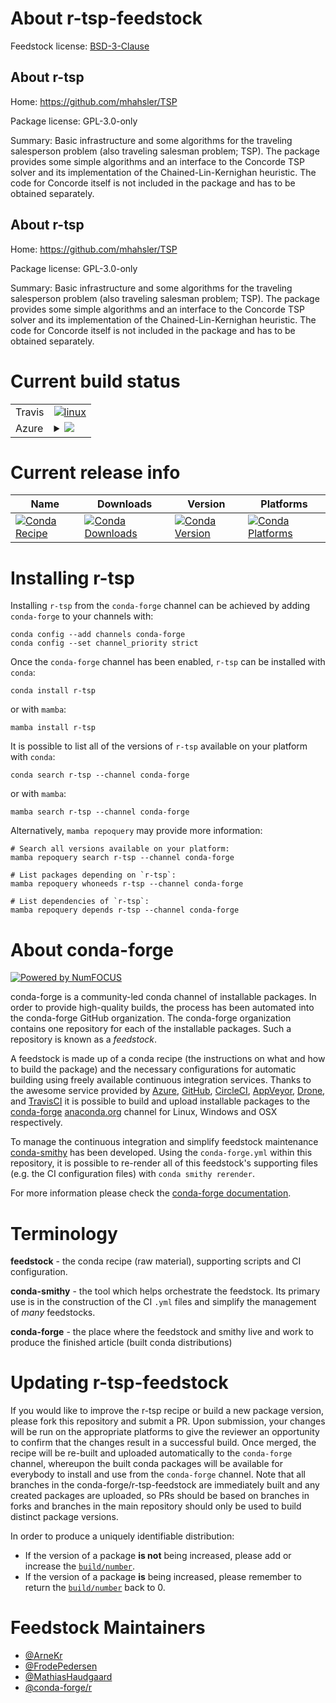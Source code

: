 About r-tsp-feedstock
=====================

Feedstock license: [BSD-3-Clause](https://github.com/conda-forge/r-tsp-feedstock/blob/main/LICENSE.txt)


About r-tsp
-----------

Home: https://github.com/mhahsler/TSP

Package license: GPL-3.0-only

Summary: Basic infrastructure and some algorithms for the traveling salesperson problem (also traveling salesman problem; TSP). The package provides some simple algorithms and an interface to the Concorde TSP solver and its implementation of the Chained-Lin-Kernighan heuristic. The code for Concorde itself is not included in the package and has to be obtained separately.

About r-tsp
-----------

Home: https://github.com/mhahsler/TSP

Package license: GPL-3.0-only

Summary: Basic infrastructure and some algorithms for the traveling salesperson problem (also traveling salesman problem; TSP). The package provides some simple algorithms and an interface to the Concorde TSP solver and its implementation of the Chained-Lin-Kernighan heuristic. The code for Concorde itself is not included in the package and has to be obtained separately.

Current build status
====================


<table><tr>
    <td>Travis</td>
    <td>
      <a href="https://app.travis-ci.com/conda-forge/r-tsp-feedstock">
        <img alt="linux" src="https://img.shields.io/travis/com/conda-forge/r-tsp-feedstock/main.svg?label=Linux">
      </a>
    </td>
  </tr>
    
  <tr>
    <td>Azure</td>
    <td>
      <details>
        <summary>
          <a href="https://dev.azure.com/conda-forge/feedstock-builds/_build/latest?definitionId=1755&branchName=main">
            <img src="https://dev.azure.com/conda-forge/feedstock-builds/_apis/build/status/r-tsp-feedstock?branchName=main">
          </a>
        </summary>
        <table>
          <thead><tr><th>Variant</th><th>Status</th></tr></thead>
          <tbody><tr>
              <td>linux_64_r_base4.3</td>
              <td>
                <a href="https://dev.azure.com/conda-forge/feedstock-builds/_build/latest?definitionId=1755&branchName=main">
                  <img src="https://dev.azure.com/conda-forge/feedstock-builds/_apis/build/status/r-tsp-feedstock?branchName=main&jobName=linux&configuration=linux%20linux_64_r_base4.3" alt="variant">
                </a>
              </td>
            </tr><tr>
              <td>linux_64_r_base4.4</td>
              <td>
                <a href="https://dev.azure.com/conda-forge/feedstock-builds/_build/latest?definitionId=1755&branchName=main">
                  <img src="https://dev.azure.com/conda-forge/feedstock-builds/_apis/build/status/r-tsp-feedstock?branchName=main&jobName=linux&configuration=linux%20linux_64_r_base4.4" alt="variant">
                </a>
              </td>
            </tr><tr>
              <td>linux_aarch64_r_base4.3</td>
              <td>
                <a href="https://dev.azure.com/conda-forge/feedstock-builds/_build/latest?definitionId=1755&branchName=main">
                  <img src="https://dev.azure.com/conda-forge/feedstock-builds/_apis/build/status/r-tsp-feedstock?branchName=main&jobName=linux&configuration=linux%20linux_aarch64_r_base4.3" alt="variant">
                </a>
              </td>
            </tr><tr>
              <td>linux_aarch64_r_base4.4</td>
              <td>
                <a href="https://dev.azure.com/conda-forge/feedstock-builds/_build/latest?definitionId=1755&branchName=main">
                  <img src="https://dev.azure.com/conda-forge/feedstock-builds/_apis/build/status/r-tsp-feedstock?branchName=main&jobName=linux&configuration=linux%20linux_aarch64_r_base4.4" alt="variant">
                </a>
              </td>
            </tr><tr>
              <td>linux_ppc64le_r_base4.3</td>
              <td>
                <a href="https://dev.azure.com/conda-forge/feedstock-builds/_build/latest?definitionId=1755&branchName=main">
                  <img src="https://dev.azure.com/conda-forge/feedstock-builds/_apis/build/status/r-tsp-feedstock?branchName=main&jobName=linux&configuration=linux%20linux_ppc64le_r_base4.3" alt="variant">
                </a>
              </td>
            </tr><tr>
              <td>linux_ppc64le_r_base4.4</td>
              <td>
                <a href="https://dev.azure.com/conda-forge/feedstock-builds/_build/latest?definitionId=1755&branchName=main">
                  <img src="https://dev.azure.com/conda-forge/feedstock-builds/_apis/build/status/r-tsp-feedstock?branchName=main&jobName=linux&configuration=linux%20linux_ppc64le_r_base4.4" alt="variant">
                </a>
              </td>
            </tr><tr>
              <td>osx_64_r_base4.3</td>
              <td>
                <a href="https://dev.azure.com/conda-forge/feedstock-builds/_build/latest?definitionId=1755&branchName=main">
                  <img src="https://dev.azure.com/conda-forge/feedstock-builds/_apis/build/status/r-tsp-feedstock?branchName=main&jobName=osx&configuration=osx%20osx_64_r_base4.3" alt="variant">
                </a>
              </td>
            </tr><tr>
              <td>osx_64_r_base4.4</td>
              <td>
                <a href="https://dev.azure.com/conda-forge/feedstock-builds/_build/latest?definitionId=1755&branchName=main">
                  <img src="https://dev.azure.com/conda-forge/feedstock-builds/_apis/build/status/r-tsp-feedstock?branchName=main&jobName=osx&configuration=osx%20osx_64_r_base4.4" alt="variant">
                </a>
              </td>
            </tr><tr>
              <td>win_64_r_base4.3</td>
              <td>
                <a href="https://dev.azure.com/conda-forge/feedstock-builds/_build/latest?definitionId=1755&branchName=main">
                  <img src="https://dev.azure.com/conda-forge/feedstock-builds/_apis/build/status/r-tsp-feedstock?branchName=main&jobName=win&configuration=win%20win_64_r_base4.3" alt="variant">
                </a>
              </td>
            </tr><tr>
              <td>win_64_r_base4.4</td>
              <td>
                <a href="https://dev.azure.com/conda-forge/feedstock-builds/_build/latest?definitionId=1755&branchName=main">
                  <img src="https://dev.azure.com/conda-forge/feedstock-builds/_apis/build/status/r-tsp-feedstock?branchName=main&jobName=win&configuration=win%20win_64_r_base4.4" alt="variant">
                </a>
              </td>
            </tr>
          </tbody>
        </table>
      </details>
    </td>
  </tr>
</table>

Current release info
====================

| Name | Downloads | Version | Platforms |
| --- | --- | --- | --- |
| [![Conda Recipe](https://img.shields.io/badge/recipe-r--tsp-green.svg)](https://anaconda.org/conda-forge/r-tsp) | [![Conda Downloads](https://img.shields.io/conda/dn/conda-forge/r-tsp.svg)](https://anaconda.org/conda-forge/r-tsp) | [![Conda Version](https://img.shields.io/conda/vn/conda-forge/r-tsp.svg)](https://anaconda.org/conda-forge/r-tsp) | [![Conda Platforms](https://img.shields.io/conda/pn/conda-forge/r-tsp.svg)](https://anaconda.org/conda-forge/r-tsp) |

Installing r-tsp
================

Installing `r-tsp` from the `conda-forge` channel can be achieved by adding `conda-forge` to your channels with:

```
conda config --add channels conda-forge
conda config --set channel_priority strict
```

Once the `conda-forge` channel has been enabled, `r-tsp` can be installed with `conda`:

```
conda install r-tsp
```

or with `mamba`:

```
mamba install r-tsp
```

It is possible to list all of the versions of `r-tsp` available on your platform with `conda`:

```
conda search r-tsp --channel conda-forge
```

or with `mamba`:

```
mamba search r-tsp --channel conda-forge
```

Alternatively, `mamba repoquery` may provide more information:

```
# Search all versions available on your platform:
mamba repoquery search r-tsp --channel conda-forge

# List packages depending on `r-tsp`:
mamba repoquery whoneeds r-tsp --channel conda-forge

# List dependencies of `r-tsp`:
mamba repoquery depends r-tsp --channel conda-forge
```


About conda-forge
=================

[![Powered by
NumFOCUS](https://img.shields.io/badge/powered%20by-NumFOCUS-orange.svg?style=flat&colorA=E1523D&colorB=007D8A)](https://numfocus.org)

conda-forge is a community-led conda channel of installable packages.
In order to provide high-quality builds, the process has been automated into the
conda-forge GitHub organization. The conda-forge organization contains one repository
for each of the installable packages. Such a repository is known as a *feedstock*.

A feedstock is made up of a conda recipe (the instructions on what and how to build
the package) and the necessary configurations for automatic building using freely
available continuous integration services. Thanks to the awesome service provided by
[Azure](https://azure.microsoft.com/en-us/services/devops/), [GitHub](https://github.com/),
[CircleCI](https://circleci.com/), [AppVeyor](https://www.appveyor.com/),
[Drone](https://cloud.drone.io/welcome), and [TravisCI](https://travis-ci.com/)
it is possible to build and upload installable packages to the
[conda-forge](https://anaconda.org/conda-forge) [anaconda.org](https://anaconda.org/)
channel for Linux, Windows and OSX respectively.

To manage the continuous integration and simplify feedstock maintenance
[conda-smithy](https://github.com/conda-forge/conda-smithy) has been developed.
Using the ``conda-forge.yml`` within this repository, it is possible to re-render all of
this feedstock's supporting files (e.g. the CI configuration files) with ``conda smithy rerender``.

For more information please check the [conda-forge documentation](https://conda-forge.org/docs/).

Terminology
===========

**feedstock** - the conda recipe (raw material), supporting scripts and CI configuration.

**conda-smithy** - the tool which helps orchestrate the feedstock.
                   Its primary use is in the construction of the CI ``.yml`` files
                   and simplify the management of *many* feedstocks.

**conda-forge** - the place where the feedstock and smithy live and work to
                  produce the finished article (built conda distributions)


Updating r-tsp-feedstock
========================

If you would like to improve the r-tsp recipe or build a new
package version, please fork this repository and submit a PR. Upon submission,
your changes will be run on the appropriate platforms to give the reviewer an
opportunity to confirm that the changes result in a successful build. Once
merged, the recipe will be re-built and uploaded automatically to the
`conda-forge` channel, whereupon the built conda packages will be available for
everybody to install and use from the `conda-forge` channel.
Note that all branches in the conda-forge/r-tsp-feedstock are
immediately built and any created packages are uploaded, so PRs should be based
on branches in forks and branches in the main repository should only be used to
build distinct package versions.

In order to produce a uniquely identifiable distribution:
 * If the version of a package **is not** being increased, please add or increase
   the [``build/number``](https://docs.conda.io/projects/conda-build/en/latest/resources/define-metadata.html#build-number-and-string).
 * If the version of a package **is** being increased, please remember to return
   the [``build/number``](https://docs.conda.io/projects/conda-build/en/latest/resources/define-metadata.html#build-number-and-string)
   back to 0.

Feedstock Maintainers
=====================

* [@ArneKr](https://github.com/ArneKr/)
* [@FrodePedersen](https://github.com/FrodePedersen/)
* [@MathiasHaudgaard](https://github.com/MathiasHaudgaard/)
* [@conda-forge/r](https://github.com/conda-forge/r/)


